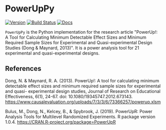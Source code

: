 # PowerUpPy

[![Version](https://img.shields.io/pypi/v/poweruppy.svg)](https://pypi.python.org/pypi/poweruppy)
[![Build Status](https://img.shields.io/travis/sophiamyang/poweruppy.svg)](https://travis-ci.org/sophiamyang/poweruppy)
[![Docs](https://readthedocs.org/projects/poweruppy/badge/?version=latest)](https://poweruppy.readthedocs.io/en/latest/)

``PowerUpPy`` is the Python implementation for the research article "PowerUp!: A Tool for Calculating Minimum Detectable 
Effect Sizes and Minimum Required Sample Sizes for Experimental and Quasi-experimental Design Studies (Dong & Maynard, 2013)". It is a 
power analysis tool for 21 experimental and quasi-experimental designs. 


References
-------
Dong, N. & Maynard, R. A. (2013). PowerUp!: A tool for calculating minimum detectable
effect sizes and minimum required sample sizes for experimental and quasi- experimental design studies, Journal of Research on Educational Effectiveness, 6(1), 24-67. doi: 10.1080/19345747.2012.673143.
https://www.causalevaluation.org/uploads/7/3/3/6/73366257/powerup.xlsm

Bulus, M., Dong, N., Kelcey, B., & Spybrook, J. (2019). PowerUpR: Power Analysis Tools for Multilevel Randomized Experiments. R package version 1.0.4. https://CRAN.R-project.org/package=PowerUpR